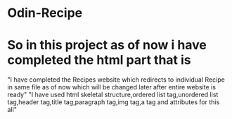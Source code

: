 # Odin-Recipe

# So in this project as of now i have completed the html part that is

"I have completed the Recipes website which redirects to individual Recipe in same file as of now which will be changed later after entire website is ready"
"I have used html skeletal structure,ordered list tag,unordered list tag,header tag,title tag,paragraph tag,img tag,a tag and attributes for this all"
